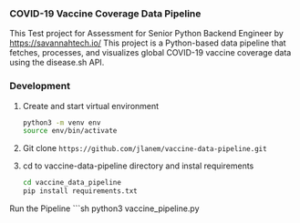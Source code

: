   
### COVID-19 Vaccine Coverage Data Pipeline

This Test project for Assessment for Senior Python Backend Engineer by https://savannahtech.io/
This project  is a Python-based data pipeline that fetches,
processes, and visualizes global COVID-19 vaccine coverage data using the disease.sh API.


### Development

1. Create and start virtual environment
   ```sh
   python3 -m venv env
   source env/bin/activate
1. Git clone `https://github.com/jlanem/vaccine-data-pipeline.git` 
1. cd to vaccine-data-pipeline directory and instal requirements

    ```sh
    cd vaccine_data_pipeline
    pip install requirements.txt
 Run the Pipeline
    ```sh
    python3 vaccine_pipeline.py
